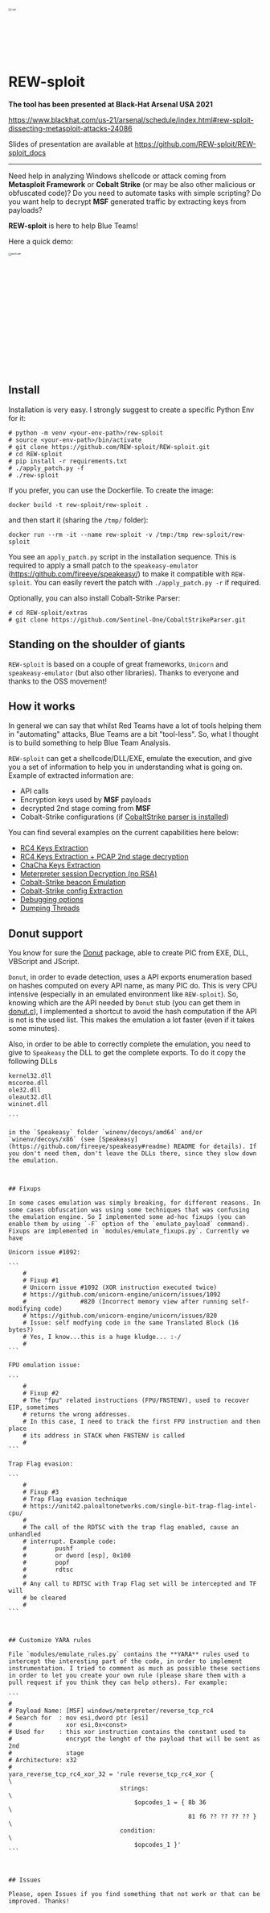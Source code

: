 

<img src="https://github.com/REW-sploit/Rs-files/blob/main/img/REW-sploit-Logo.png?raw=true|" width="300" alt="Logo" style="zoom:30%;" />

# REW-sploit

**The tool has been presented at Black-Hat Arsenal USA 2021**

https://www.blackhat.com/us-21/arsenal/schedule/index.html#rew-sploit-dissecting-metasploit-attacks-24086

Slides of presentation are available at https://github.com/REW-sploit/REW-sploit_docs

------

Need help in analyzing  Windows shellcode or attack coming from **Metasploit Framework** or **Cobalt Strike** (or may be also other malicious or obfuscated code)? Do you need to automate tasks with simple scripting? Do you want help to decrypt **MSF** generated traffic by extracting keys from payloads?

**REW-sploit** is here to help Blue Teams!

Here a quick demo:

[<img src="https://asciinema.org/a/ln8tkJH7bOhACFRMdnPmk2i1o.svg" alt="asciicast" width="700" style="zoom:33%;" />](https://asciinema.org/a/ln8tkJH7bOhACFRMdnPmk2i1o)

## Install

Installation is very easy. I strongly suggest to create  a specific Python Env for it:

```
# python -m venv <your-env-path>/rew-sploit
# source <your-env-path>/bin/activate
# git clone https://github.com/REW-sploit/REW-sploit.git
# cd REW-sploit
# pip install -r requirements.txt
# ./apply_patch.py -f
# ./rew-sploit
```

If you prefer, you can use the Dockerfile. To create the image:

```
docker build -t rew-sploit/rew-sploit .
```

and then start it (sharing the `/tmp/` folder):

```
docker run --rm -it --name rew-sploit -v /tmp:/tmp rew-sploit/rew-sploit
```

You see an `apply_patch.py` script in the installation sequence. This is required to apply a small patch to the `speakeasy-emulator` (https://github.com/fireeye/speakeasy/) to make it compatible with `REW-sploit`. You can easily revert the patch with `./apply_patch.py -r` if required.

Optionally, you can also install Cobalt-Strike Parser:

```
# cd REW-sploit/extras
# git clone https://github.com/Sentinel-One/CobaltStrikeParser.git
```



## Standing on the shoulder of giants

`REW-sploit` is based on a couple of great frameworks, `Unicorn` and `speakeasy-emulator` (but also other libraries). Thanks to everyone and thanks to the OSS movement!



## How it works

In general we can say that whilst Red Teams have a lot of tools helping them in "automating" attacks, Blue Teams are a bit "tool-less". So, what I thought is to build something to help Blue Team Analysis.

`REW-sploit` can get a shellcode/DLL/EXE, emulate the execution, and give you a set of information to help you in understanding what is going on. Example of extracted information are:

- API calls
- Encryption keys used by **MSF** payloads
- decrypted 2nd stage coming from **MSF**
- Cobalt-Strike configurations (if [CobaltStrike parser is installed](https://github.com/Sentinel-One/CobaltStrikeParser))

You can find several examples on the current capabilities here below:

- [RC4 Keys Extraction](https://asciinema.org/a/ln8tkJH7bOhACFRMdnPmk2i1o?speed=2)
- [RC4 Keys Extraction + PCAP 2nd stage decryption](https://asciinema.org/a/TfrcYnCaCuCPGVhaeq0wkEyag?speed=2)
- [ChaCha Keys Extraction](https://asciinema.org/a/01oMaPMG0BmLkPhXkIMNvSO4c?speed=2)
- [Meterpreter session Decryption (no RSA)](https://asciinema.org/a/Q8zZ8Ri7ZPzpBOZRTh9eZpzWi?speed=2)
- [Cobalt-Strike beacon Emulation](https://asciinema.org/a/ps4VdIqY71W786j9lOAz9taOp?speed=10)
- [Cobalt-Strike config Extraction](https://asciinema.org/a/1hGjmn9hgx5i2CAZFePpbaI70?speed=5)
- [Debugging options](https://asciinema.org/a/kIhOo2jKjOBTcxh8VrU0UzkXi)
- [Dumping Threads](https://asciinema.org/a/5SeKKodDXl79vceM7eXjsQJil?speed=2)



## Donut support

You know for sure the [Donut](https://github.com/TheWover/donut) package, able to create PIC from EXE, DLL, VBScript and JScript.

`Donut`, in order to evade detection, uses a API exports enumeration based on hashes computed on every API name, as many PIC do. This is very CPU intensive (especially in an emulated environment like `REW-sploit`). 
So, knowing which are the API needed by `Donut` stub (you can get them in [donut.c](https://github.com/TheWover/donut/blob/master/donut.c)), I implemented a shortcut to avoid the hash computation if the API is not is the used list.
This makes the emulation a lot faster (even if it takes some minutes).

Also, in order to be able to correctly complete the emulation, you need to give to `Speakeasy` the DLL to get the complete exports. To do it copy the following DLLs

````
kernel32.dll
mscoree.dll
ole32.dll
oleaut32.dll
wininet.dll

```

in the `Speakeasy` folder `winenv/decoys/amd64` and/or `winenv/decoys/x86` (see [Speakeasy](https://github.com/fireeye/speakeasy#readme) README for details). If you don't need them, don't leave the DLLs there, since they slow down the emulation.



## Fixups

In some cases emulation was simply breaking, for different reasons. In some cases obfuscation was using some techniques that was confusing the emulation engine. So I implemented some ad-hoc fixups (you can enable them by using `-F` option of the `emulate_payload` command). Fixups are implemented in `modules/emulate_fixups.py`. Currently we have

Unicorn issue #1092:

```
    #
    # Fixup #1
    # Unicorn issue #1092 (XOR instruction executed twice)
    # https://github.com/unicorn-engine/unicorn/issues/1092
    #               #820 (Incorrect memory view after running self-modifying code)
    # https://github.com/unicorn-engine/unicorn/issues/820
    # Issue: self modfying code in the same Translated Block (16 bytes?)
    # Yes, I know...this is a huge kludge... :-/
    #
```

FPU emulation issue:

```
    #
    # Fixup #2
    # The "fpu" related instructions (FPU/FNSTENV), used to recover EIP, sometimes
    # returns the wrong addresses.
    # In this case, I need to track the first FPU instruction and then place
    # its address in STACK when FNSTENV is called
    #
```

Trap Flag evasion:

```
    #
    # Fixup #3
    # Trap Flag evasion technique
    # https://unit42.paloaltonetworks.com/single-bit-trap-flag-intel-cpu/
    #
    # The call of the RDTSC with the trap flag enabled, cause an unhandled
    # interrupt. Example code:
    #        pushf
    #        or dword [esp], 0x100
    #        popf
    #        rdtsc
    #
    # Any call to RDTSC with Trap Flag set will be intercepted and TF will
    # be cleared
    #
```



## Customize YARA rules

File `modules/emulate_rules.py` contains the **YARA** rules used to intercept the interesting part of the code, in order to implement instrumentation. I tried to comment as much as possible these sections in order to let you create your own rule (please share them with a pull request if you think they can help others). For example:

```
#
# Payload Name: [MSF] windows/meterpreter/reverse_tcp_rc4
# Search for  : mov esi,dword ptr [esi]
#               xor esi,0x<const>
# Used for    : this xor instruction contains the constant used to
#               encrypt the lenght of the payload that will be sent as 2nd
#               stage
# Architecture: x32
#
yara_reverse_tcp_rc4_xor_32 = 'rule reverse_tcp_rc4_xor {                \
                               strings:                                  \
                                   $opcodes_1 = { 8b 36                  \
                                                  81 f6 ?? ?? ?? ?? }    \
                               condition:                                \
                                   $opcodes_1 }'
```



## Issues

Please, open Issues if you find something that not work or that can be improved. Thanks!
